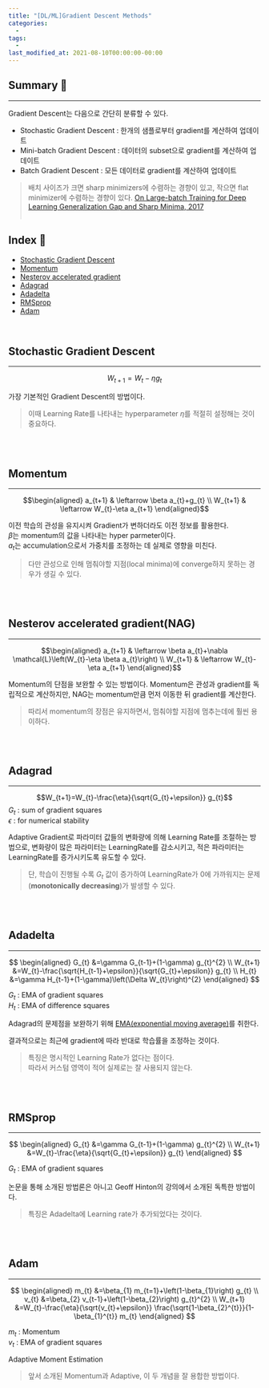 ```yaml
---
title: "[DL/ML]Gradient Descent Methods"
categories:
  - 
tags:
  - 
last_modified_at: 2021-08-10T00:00:00-00:00
---
```



## Summary 🤙
<hr/>
Gradient Descent는 다음으로 간단히 분류할 수 있다.    

* Stochastic Gradient Descent : 한개의 샘플로부터 gradient를 계산하여 업데이트   
* Mini-batch Gradient Descent : 데이터의 subset으로 gradient를 계산하여 업데이트   
* Batch Gradient Descent : 모든 데이터로 gradient를 계산하여 업데이트    

> 배치 사이즈가 크면 sharp minimizers에 수렴하는 경향이 있고, 작으면 flat minimizer에 수렴하는 경향이 있다.
>  [On Large-batch Training for Deep Learning Generalization Gap and Sharp Minima, 2017](https://arxiv.org/abs/1609.04836)
<br><br/>


## Index 👀       
  * [Stochastic Gradient Descent](#stochastic-gradient-descent)
  * [Momentum](#momentum)
  * [Nesterov accelerated gradient](#nesterov-accelerated-gradientnag)
  * [Adagrad](#adagrad)
  * [Adadelta](#adadelta)
  * [RMSprop](#rmsprop)
  * [Adam](#adam)

<br/>


## Stochastic Gradient Descent
<hr/>

$$ W_{t+1} =  W_t - \eta g_t $$    

가장 기본적인 Gradient Descent의 방법이다.   

>이때 Learning Rate를 나타내는 hyperparameter $\eta$를 적절히 설정해는 것이 중요하다.    

<br><br/>

## Momentum
<hr/>

$$\begin{aligned} a_{t+1} & \leftarrow \beta a_{t}+g_{t} \\ W_{t+1} & \leftarrow W_{t}-\eta a_{t+1} \end{aligned}$$

이전 학습의 관성을 유지시켜 Gradient가 변하더라도 이전 정보를 활용한다.   
$\beta$는 momentum의 값을 나타내는 hyper parmeter이다.    
$a_t$는 accumulation으로서 가중치를 조정하는 데 실제로 영향을 미친다.   

> 다만 관성으로 인해 멈춰야할 지점(local minima)에 converge하지 못하는 경우가 생길 수 있다.

<br><br/>

## Nesterov accelerated gradient(NAG)
<hr/>

$$\begin{aligned} a_{t+1} & \leftarrow \beta a_{t}+\nabla \mathcal{L}\left(W_{t}-\eta \beta a_{t}\right) \\ W_{t+1} & \leftarrow W_{t}-\eta a_{t+1} \end{aligned}$$

Momentum의 단점을 보완할 수 있는 방법이다. Momentum은 관성과 gradient를 독립적으로 계산하지만, NAG는 momentum만큼 먼저 이동한 뒤 gradient를 계산한다. 

> 따리서 momentum의 장점은 유지하면서, 멈춰야할 지점에 멈추는데에 훨씬 용이하다.


<br><br/>


## Adagrad
<hr/>

$$W_{t+1}=W_{t}-\frac{\eta}{\sqrt{G_{t}+\epsilon}} g_{t}$$
$G_t$ : sum of gradient squares    
$\epsilon$ : for numerical stability    

Adaptive Gradient로 파라미터 값들의 변화량에 의해 Learning Rate를 조절하는 방법으로, 변화량이 많은 파라미터는 LearningRate를 감소시키고, 적은 파라미터는 LearningRate를 증가시키도록 유도할 수 있다.    


>단, 학습이 진행될 수록 $G_t$ 값이 증가하여 LearningRate가 0에 가까워지는 문제(__monotonically decreasing__)가 발생할 수 있다.     

<br><br/>



## Adadelta
<hr/>

$$
\begin{aligned}
G_{t} &=\gamma G_{t-1}+(1-\gamma) g_{t}^{2} \\
W_{t+1} &=W_{t}-\frac{\sqrt{H_{t-1}+\epsilon}}{\sqrt{G_{t}+\epsilon}} g_{t} \\
H_{t} &=\gamma H_{t-1}+(1-\gamma)\left(\Delta W_{t}\right)^{2}
\end{aligned}
$$

$G_t$ : EMA of gradient squares    
$H_t$ : EMA of difference squares    


Adagrad의 문제점을 보완하기 위해 [EMA(exponential moving average)](https://ko.wikipedia.org/wiki/%EC%9D%B4%EB%8F%99%ED%8F%89%EA%B7%A0#cite_note-3)를 취한다. 

결과적으로는 최근에 gradient에 따라 반대로 학습률을 조정하는 것이다.

>특징은 명시적인 Learning Rate가 없다는 점이다.     
>따라서 커스텀 영역이 적어 실제로는 잘 사용되지 않는다.     


<br><br/>


## RMSprop
<hr/>

$$
\begin{aligned}
G_{t} &=\gamma G_{t-1}+(1-\gamma) g_{t}^{2} \\
W_{t+1} &=W_{t}-\frac{\eta}{\sqrt{G_{t}+\epsilon}} g_{t}
\end{aligned}
$$

$G_t$ : EMA of gradient squares  

논문을 통해 소개된 방법론은 아니고 Geoff Hinton의 강의에서 소개된 독특한 방법이다.    
>특징은 Adadelta에 Learning rate가 추가되었다는 것이다.     

<br><br/>




## Adam
<hr/>

$$
\begin{aligned}
m_{t} &=\beta_{1} m_{t=1}+\left(1-\beta_{1}\right) g_{t} \\
v_{t} &=\beta_{2} v_{t-1}+\left(1-\beta_{2}\right) g_{t}^{2} \\
W_{t+1} &=W_{t}-\frac{\eta}{\sqrt{v_{t}+\epsilon}} \frac{\sqrt{1-\beta_{2}^{t}}}{1-\beta_{1}^{t}} m_{t}
\end{aligned}
$$

$m_t$ : Momentum    
$v_t$ : EMA of gradient squares    

Adaptive Moment Estimation      

> 앞서 소개된 Momentum과 Adaptive, 이 두 개념을 잘 용합한 방법이다. 


<br><br/>

